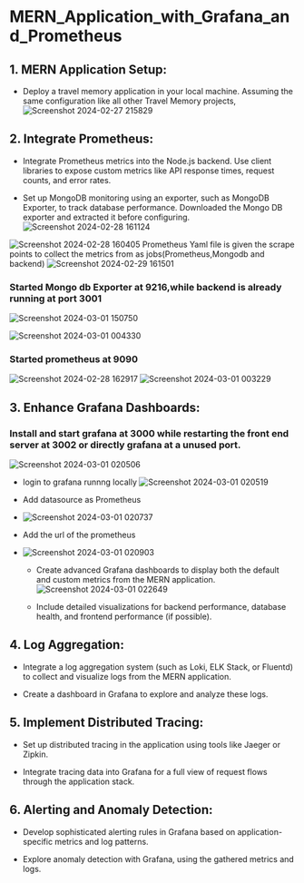 # MERN_Application_with_Grafana_and_Prometheus
## 1. MERN Application Setup:

   - Deploy a travel memory application in your local machine.
     Assuming the same configuration like all other Travel Memory projects,
![Screenshot 2024-02-27 215829](https://github.com/rk630/MERN_Application_with_Grafana_and_Prometheus/assets/139606316/26fece54-f352-4697-8c3e-ab13d03aade4)

## 2. Integrate Prometheus:

   - Integrate Prometheus metrics into the Node.js backend. Use client libraries to expose custom metrics like API response times, request counts, and error rates.

   - Set up MongoDB monitoring using an exporter, such as MongoDB Exporter, to track database performance.
Downloaded the Mongo DB exporter and extracted it before configuring.
![Screenshot 2024-02-28 161124](https://github.com/rk630/MERN_Application_with_Grafana_and_Prometheus/assets/139606316/c339ed65-0ab4-403f-9771-7fba28c7098d)

![Screenshot 2024-02-28 160405](https://github.com/rk630/MERN_Application_with_Grafana_and_Prometheus/assets/139606316/946f1c8c-ac76-434e-9b9a-ad5596ade297)
Prometheus Yaml file is given the scrape points to collect the metrics from as jobs(Prometheus,Mongodb and backend)
![Screenshot 2024-02-29 161501](https://github.com/rk630/MERN_Application_with_Grafana_and_Prometheus/assets/139606316/578ad9c9-f697-4704-8bb4-535e57aef01e)
### Started Mongo db Exporter at 9216,while backend is already running at port 3001
![Screenshot 2024-03-01 150750](https://github.com/rk630/MERN_Application_with_Grafana_and_Prometheus/assets/139606316/1afd9d58-723c-4d72-8a41-b4ed4b361dc2)

 ![Screenshot 2024-03-01 004330](https://github.com/rk630/MERN_Application_with_Grafana_and_Prometheus/assets/139606316/bdb60322-2dd6-41e8-8309-e38c4a36c93f)
 ### Started prometheus at 9090
![Screenshot 2024-02-28 162917](https://github.com/rk630/MERN_Application_with_Grafana_and_Prometheus/assets/139606316/cf8069b3-315f-49c1-bc90-c0e170b92065)
![Screenshot 2024-03-01 003229](https://github.com/rk630/MERN_Application_with_Grafana_and_Prometheus/assets/139606316/3c54aa52-9582-4a60-bbac-d16243da91d5)


## 3. Enhance Grafana Dashboards:
### Install and start grafana at 3000 while restarting the front end server at 3002 or directly grafana at a unused port.
![Screenshot 2024-03-01 020506](https://github.com/rk630/MERN_Application_with_Grafana_and_Prometheus/assets/139606316/32833063-1e87-4292-bbda-fda10ea7c67b)
- login to grafana runnng locally
![Screenshot 2024-03-01 020519](https://github.com/rk630/MERN_Application_with_Grafana_and_Prometheus/assets/139606316/95bcc7af-06d0-4ce5-beb6-98513563391c)
- Add datasource as Prometheus
- ![Screenshot 2024-03-01 020737](https://github.com/rk630/MERN_Application_with_Grafana_and_Prometheus/assets/139606316/c8610034-0663-4720-ba94-b348871a0fbe)
- Add the url of the prometheus
- ![Screenshot 2024-03-01 020903](https://github.com/rk630/MERN_Application_with_Grafana_and_Prometheus/assets/139606316/58519d3c-dab2-4894-9d2d-59d84d424900)

   - Create advanced Grafana dashboards to display both the default and custom metrics from the MERN application.
![Screenshot 2024-03-01 022649](https://github.com/rk630/MERN_Application_with_Grafana_and_Prometheus/assets/139606316/7c2c3dfe-b511-4fd5-ad7c-6809d5bb1db6)

   - Include detailed visualizations for backend performance, database health, and frontend performance (if possible).

## 4. Log Aggregation:

   - Integrate a log aggregation system (such as Loki, ELK Stack, or Fluentd) to collect and visualize logs from the MERN application.

   - Create a dashboard in Grafana to explore and analyze these logs.

## 5. Implement Distributed Tracing:

   - Set up distributed tracing in the application using tools like Jaeger or Zipkin.

   - Integrate tracing data into Grafana for a full view of request flows through the application stack.

## 6. Alerting and Anomaly Detection:

   - Develop sophisticated alerting rules in Grafana based on application-specific metrics and log patterns.

   - Explore anomaly detection with Grafana, using the gathered metrics and logs.
